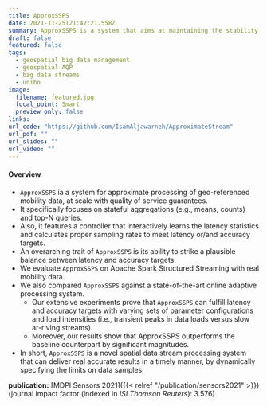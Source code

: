 ```yaml
---
title: ApproxSSPS
date: 2021-11-25T21:42:21.558Z
summary: ApproxSSPS is a system that aims at maintaining the stability of distributed geospatial data processing systems during peak data arrival rates, with quality-of-service guarantees.
draft: false
featured: false
tags:
  - geospatial big data management
  - geospatial AQP
  - big data streams
  - unibo
image:
  filename: featured.jpg
  focal_point: Smart
  preview_only: false
links:
url_code: "https://github.com/IsamAljawarneh/ApproximateStream"
url_pdf: ""
url_slides: ""
url_video: ""
---
```

#### Overview

- `ApproxSSPS` ia a system for approximate processing of geo-referenced mobility data, at scale with quality of service guarantees. 
- It specifically focuses on stateful aggregations (e.g., means, counts) and top-N queries. 
- Also, it features a controller that interactively learns the latency statistics and calculates proper sampling rates to meet latency or/and accuracy targets. 
- An overarching trait of `ApproxSSPS` is its ability to strike a plausible balance between latency and accuracy targets. 
- We evaluate `ApproxSSPS` on Apache Spark Structured Streaming with real mobility data. 
- We also compared `ApproxSSPS` against a state-of-the-art online adaptive processing system. 
  - Our extensive experiments prove that `ApproxSSPS` can fulfill latency and accuracy targets with varying sets of parameter configurations and load intensities (i.e., transient peaks in data loads versus slow ar-riving streams). 
  - Moreover, our results show that ApproxSSPS outperforms the baseline counterpart by significant magnitudes. 
- In short, `ApproxSSPS` is a novel spatial data stream processing system that can deliver real accurate results in a timely manner, by dynamically specifying the limits on data samples.

**publication:** [MDPI Sensors 2021]({{< relref "/publication/sensors2021" >}})  (journal impact factor (indexed in *ISI Thomson Reuters*): 3.576)
